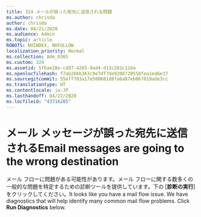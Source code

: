 ```yaml
---
title: 324 メールが誤った宛先に送信される問題
ms.author: chrisda
author: chrisda
ms.date: 04/21/2020
ms.audience: Admin
ms.topic: article
ROBOTS: NOINDEX, NOFOLLOW
localization_priority: Normal
ms.collection: Adm_O365
ms.custom: 324
ms.assetid: 5f6ae28e-cd87-4265-9ad4-d13c201c12da
ms.openlocfilehash: f7ab266b363c9e7df7de9208720558fea1ed6e37
ms.sourcegitcommit: 55eff703a17e500681d8fa6a87eb067019ade3cc
ms.translationtype: HT
ms.contentlocale: ja-JP
ms.lasthandoff: 04/22/2020
ms.locfileid: "43716285"
---
```

# <a name="email-messages-are-going-to-the-wrong-destination"></a><span data-ttu-id="6e461-102">メール メッセージが誤った宛先に送信される</span><span class="sxs-lookup"><span data-stu-id="6e461-102">Email messages are going to the wrong destination</span></span>

<span data-ttu-id="6e461-p101">メール フローに問題がある可能性があります。メール フローに関する数多くの一般的な問題を特定するための診断ツールを提供しています。下の [**診断の実行**] をクリックしてください。</span><span class="sxs-lookup"><span data-stu-id="6e461-p101">It looks like you have a mail flow issue. We have diagnostics that will help identify many common mail flow problems. Click **Run Diagnostics** below.</span></span>
